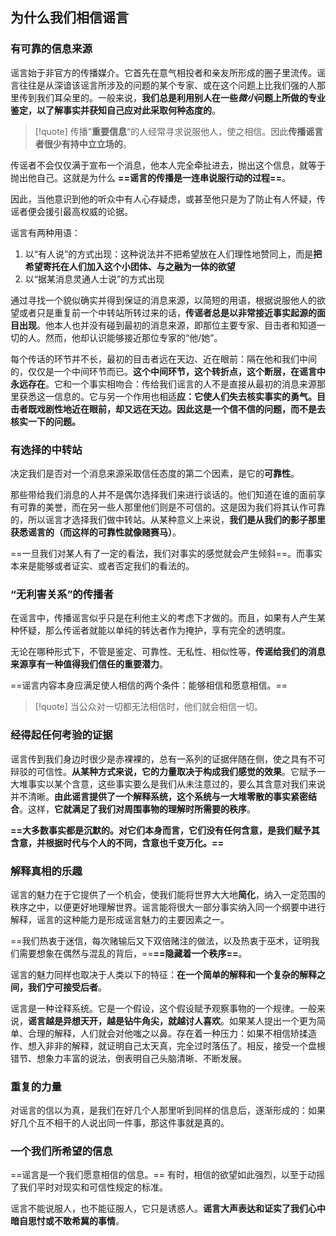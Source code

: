 
## 为什么我们相信谣言

###  有可靠的信息来源

谣言始于非官方的传播媒介。它首先在意气相投者和亲友所形成的圈子里流传。谣言往往是从深谙该谣言所涉及的问题的某个专家、或在这个问题上比我们强的人那里传到我们耳朵里的。一般来说，**我们总是利用别人在一些*微小*问题上所做的专业鉴定，以了解事实并获知自己应对此采取何种态度的**。

> [!quote] 传播”**重要信息**“的人经常寻求说服他人，使之相信。因此**传播谣言者很少有持中立立场的**。

传谣者不会仅仅满于宣布一个消息，他本人完全牵扯进去，抛出这个信息，就等于抛出他自己。这就是为什么 **==谣言的传播是一连串说服行动的过程==**。

因此，当他意识到他的听众中有人心存疑虑，或甚至他只是为了防止有人怀疑，传谣者便会援引最高权威的论据。

谣言有两种用语：

1. 以“有人说”的方式出现：这种说法并不把希望放在人们理性地赞同上，而是**把希望寄托在人们加入这个小团体、与之融为一体的欲望**
2. 以“据某消息灵通人士说”的方式出现

通过寻找一个貌似确实并得到保证的消息来源，以简短的用语，根据说服他人的欲望或者只是重复前一个中转站所转过来的话，**传谣者总是以非常接近事实起源的面目出现**。他本人也并没有碰到最初的消息来源，即那位主要专家、目击者和知道一切的人。然而，他却认识能够接近那位专家的“他/她”。

每个传话的环节并不长，最初的目击者远在天边、近在眼前：隔在他和我们中间的，仅仅是一个中间环节而已。**这个中间环节，这个转折点，这个断层，在谣言中永远存在**。它和一个事实相吻合：传给我们谣言的人不是直接从最初的消息来源那里获悉这一信息的。它与另一个作用也相适**应：它使人们失去核实事实的勇气。目击者既戏剧性地近在眼前，却又远在天边。因此这是一个信不信的问题，而不是去核实一下的问题。**

### 有选择的中转站

决定我们是否对一个消息来源采取信任态度的第二个因素，是它的**可靠性**。

那些带给我们消息的人并不是偶尔选择我们来进行谈话的。他们知道在谁的面前享有可靠的美誉，而在另一些人那里他们则是不可信的。这是因为我们将其认作可靠的，所以谣言才选择我们做中转站。从某种意义上来说，**我们是从我们的影子那里获悉谣言的（而这样的可靠性就像赌赛马）**。

==一旦我们对某人有了一定的看法，我们对事实的感觉就会产生倾斜==。而事实本来是能够或者证实、或者否定我们的看法的。

### “无利害关系”的传播者

在谣言中，传播谣言似乎只是在利他主义的考虑下才做的。而且，如果有人产生某种怀疑，那么传谣者就能以单纯的转达者作为掩护，享有完全的透明度。

无论在哪种形式下，不管是鉴定、可靠性、无私性、相似性等，**传谣给我们的消息来源享有一种值得我们信任的重要潜力**。

==谣言内容本身应满足使人相信的两个条件：能够相信和愿意相信。==

> [!quote] 当公众对一切都无法相信时，他们就会相信一切。

### 经得起任何考验的证据

谣言传到我们身边时很少是赤裸裸的，总有一系列的证据伴随在侧，使之具有不可辩驳的可信性。**从某种方式来说，它的力量取决于构成我们感觉的效果**。它赋予一大堆事实以某个含意，这些事实要么是我们从未注意过的，要么其含意对我们来说并不清晰。**由此谣言提供了一个解释系统，这个系统与一大堆零散的事实紧密结合**。这样，**它就满足了我们对周围事物的理解时所需要的秩序**。

**==大多数事实都是沉默的。对它们本身而言，它们没有任何含意，是我们赋予其含意，并根据时代与个人的不同，含意也千变万化。==**

### 解释真相的乐趣

谣言的魅力在于它提供了一个机会，使我们能将世界大大地**简化**，纳入一定范围的秩序之中，以便更好地理解世界。谣言能将很大一部分事实纳入同一个纲要中进行解释，谣言的这种能力是形成谣言魅力的主要因素之一。

==我们热衷于迷信，每次赌输后又下双倍赌注的做法，以及热衷于巫术，证明我们需要想象在偶然与混乱的背后，==**==隐藏着一个秩序==**。

谣言的魅力同样也取决于人类以下的特征：**在一个简单的解释和一个复杂的解释之间，我们宁可接受后者**。

谣言是一种诠释系统。它是一个假设，这个假设赋予观察事物的一个规律。一般来说，**谣言越是异想天开，越是钻牛角尖，就越讨人喜欢**。如果某人提出一个更为简单、合理的解释，人们就会对他嗤之以鼻。存在着一种压力：如果不相信矫揉造作、想入非非的解释，就证明自己太天真，完全过时落伍了。相反，接受一个盘根错节、想象力丰富的说法，倒表明自己头脑清晰、不断发展。

### 重复的力量

对谣言的信以为真，是我们在好几个人那里听到同样的信息后，逐渐形成的：如果好几个互不相干的人说出同一件事，那这件事就是真的。

### 一个我们所希望的信息

==谣言是一个我们愿意相信的信息。== 有时，相信的欲望如此强烈，以至于动摇了我们平时对现实和可信性规定的标准。

谣言不能说服人，也不能征服人，它只是诱惑人。**谣言大声表达和证实了我们心中暗自思忖或不敢希冀的事情**。